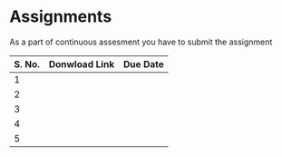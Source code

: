# Assignments

As a part of continuous assesment you have to submit the assignment 

| S. No. 	| Donwload Link 	| Due Date 	|
|--------	|---------------	|----------	|
| 1      	|               	|           |
| 2      	|               	|          	|
| 3      	|               	|          	|
| 4      	|               	|          	|
| 5      	|               	|          	|